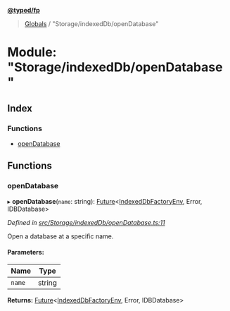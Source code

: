 **[@typed/fp](../README.md)**

> [Globals](../globals.md) / "Storage/indexedDb/openDatabase"

# Module: "Storage/indexedDb/openDatabase"

## Index

### Functions

* [openDatabase](_storage_indexeddb_opendatabase_.md#opendatabase)

## Functions

### openDatabase

▸ **openDatabase**(`name`: string): [Future](_future_exports_.md#future)\<[IndexedDbFactoryEnv](../interfaces/_storage_indexeddb_indexeddbfactoryenv_.indexeddbfactoryenv.md), Error, IDBDatabase>

*Defined in [src/Storage/indexedDb/openDatabase.ts:11](https://github.com/TylorS/typed-fp/blob/f129829/src/Storage/indexedDb/openDatabase.ts#L11)*

Open a database at a specific name.

#### Parameters:

Name | Type |
------ | ------ |
`name` | string |

**Returns:** [Future](_future_exports_.md#future)\<[IndexedDbFactoryEnv](../interfaces/_storage_indexeddb_indexeddbfactoryenv_.indexeddbfactoryenv.md), Error, IDBDatabase>
